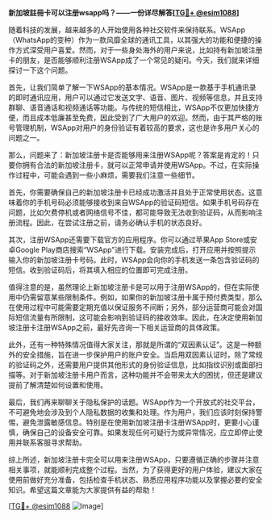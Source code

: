 **新加坡註冊卡可以注册wsapp吗？——一份详尽解答[[TG💪+ @esim1088](https://t.me/s/esim1088)]**

随着科技的发展，越来越多的人开始使用各种社交软件来保持联系。WSApp（WhatsApp的变种）作为一款风靡全球的通讯工具，以其强大的功能和便捷的操作方式深受用户喜爱。然而，对于一些身处海外的用户来说，比如持有新加坡注册卡的朋友，是否能够顺利注册WSApp成了一个常见的疑问。今天，我们就来详细探讨一下这个问题。

首先，让我们简单了解一下WSApp的基本情况。WSApp是一款基于手机通讯录的即时通讯应用，用户可以通过它发送文字、语音、图片、视频等信息，并且支持群聊、语音通话和视频通话等功能。与传统的短信相比，WSApp不仅更加快捷方便，而且成本低廉甚至免费，因此受到了广大用户的欢迎。然而，由于其严格的账号管理机制，WSApp对用户的身份验证有着较高的要求，这也是许多用户关心的问题之一。

那么，问题来了：新加坡注册卡是否能够用来注册WSApp呢？答案是肯定的！只要你拥有合法的新加坡注册卡，就可以正常申请并使用WSApp。不过，在实际操作过程中，可能会遇到一些小麻烦，需要我们注意一些细节。

首先，你需要确保自己的新加坡注册卡已经成功激活并且处于正常使用状态。这意味着你的手机号码必须能够接收到来自WSApp的验证码短信。如果手机号码存在问题，比如欠费停机或者网络信号不佳，都可能导致无法收到验证码，从而影响注册流程。因此，在尝试注册之前，请务必确认手机的状态良好。

其次，注册WSApp还需要下载官方的应用程序。你可以通过苹果App Store或安卓Google Play商店搜索“WSApp”进行下载。安装完成后，打开应用并按照提示输入你的新加坡注册卡号码。此时，WSApp会向你的手机发送一条包含验证码的短信。收到验证码后，将其填入相应的位置即可完成注册。

值得注意的是，虽然理论上新加坡注册卡是可以用于注册WSApp的，但在实际使用中仍需留意某些限制条件。例如，如果你的新加坡注册卡属于预付费类型，那么在使用过程中可能需要定期充值以保证服务不间断；另外，部分运营商可能会对国际短信流量有所限制，这可能会影响到验证码的接收效率。因此，在决定使用新加坡注册卡注册WSApp之前，最好先咨询一下相关运营商的具体政策。

此外，还有一种特殊情况值得大家关注，那就是所谓的“双因素认证”。这是一种额外的安全措施，旨在进一步保护用户的账户安全。当启用双因素认证时，除了常规的验证码之外，还需要用户提供其他形式的身份验证信息，比如指纹识别或面部扫描等。对于新加坡注册卡用户而言，这种功能并不会带来太大的困扰，但还是建议提前了解清楚如何设置和使用。

最后，我们再来聊聊关于隐私保护的话题。WSApp作为一个开放式的社交平台，不可避免地会涉及到个人隐私数据的收集和处理。作为用户，我们应该时刻保持警惕，避免泄露敏感信息。特别是在使用新加坡注册卡注册WSApp时，更要小心谨慎，确保自己的设备安全可靠。如果发现任何可疑行为或异常情况，应立即停止使用并联系客服寻求帮助。

综上所述，新加坡注册卡完全可以用来注册WSApp，只要遵循正确的步骤并注意相关事项，就能顺利完成整个过程。当然，为了获得更好的用户体验，建议大家在使用前做好充分准备，包括检查手机状态、熟悉应用程序功能以及掌握必要的安全知识。希望这篇文章能为大家提供有益的帮助！

[[TG💪+ @esim1088](https://t.me/s/esim1088) ![Image](https://i.postimg.cc/4NQfJmqS/Snipaste-2025-05-13-00-14-12.png)]